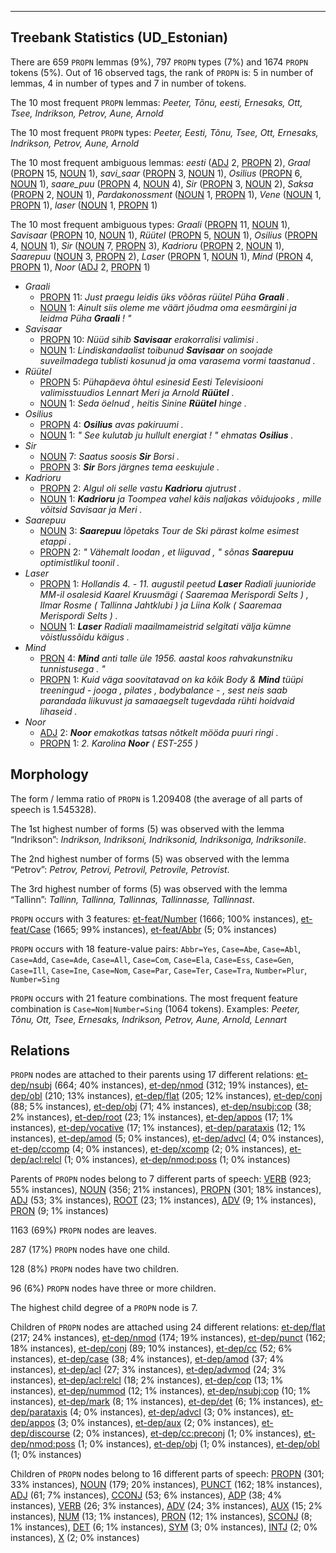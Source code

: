 

--------------------------------------------------------------------------------

## Treebank Statistics (UD_Estonian)

There are 659 `PROPN` lemmas (9%), 797 `PROPN` types (7%) and 1674 `PROPN` tokens (5%).
Out of 16 observed tags, the rank of `PROPN` is: 5 in number of lemmas, 4 in number of types and 7 in number of tokens.

The 10 most frequent `PROPN` lemmas: <em>Peeter, Tõnu, eesti, Ernesaks, Ott, Tsee, Indrikson, Petrov, Aune, Arnold</em>

The 10 most frequent `PROPN` types:  <em>Peeter, Eesti, Tõnu, Tsee, Ott, Ernesaks, Indrikson, Petrov, Aune, Arnold</em>

The 10 most frequent ambiguous lemmas: <em>eesti</em> ([ADJ]() 2, [PROPN]() 2), <em>Graal</em> ([PROPN]() 15, [NOUN]() 1), <em>savi_saar</em> ([PROPN]() 3, [NOUN]() 1), <em>Osilius</em> ([PROPN]() 6, [NOUN]() 1), <em>saare_puu</em> ([PROPN]() 4, [NOUN]() 4), <em>Sir</em> ([PROPN]() 3, [NOUN]() 2), <em>Saksa</em> ([PROPN]() 2, [NOUN]() 1), <em>Pardakonossment</em> ([NOUN]() 1, [PROPN]() 1), <em>Vene</em> ([NOUN]() 1, [PROPN]() 1), <em>laser</em> ([NOUN]() 1, [PROPN]() 1)

The 10 most frequent ambiguous types:  <em>Graali</em> ([PROPN]() 11, [NOUN]() 1), <em>Savisaar</em> ([PROPN]() 10, [NOUN]() 1), <em>Rüütel</em> ([PROPN]() 5, [NOUN]() 1), <em>Osilius</em> ([PROPN]() 4, [NOUN]() 1), <em>Sir</em> ([NOUN]() 7, [PROPN]() 3), <em>Kadrioru</em> ([PROPN]() 2, [NOUN]() 1), <em>Saarepuu</em> ([NOUN]() 3, [PROPN]() 2), <em>Laser</em> ([PROPN]() 1, [NOUN]() 1), <em>Mind</em> ([PRON]() 4, [PROPN]() 1), <em>Noor</em> ([ADJ]() 2, [PROPN]() 1)


* <em>Graali</em>
  * [PROPN]() 11: <em>Just praegu leidis üks võõras rüütel Püha <b>Graali</b> .</em>
  * [NOUN]() 1: <em>Ainult siis oleme me väärt jõudma oma eesmärgini ja leidma Püha <b>Graali</b> ! "</em>
* <em>Savisaar</em>
  * [PROPN]() 10: <em>Nüüd sihib <b>Savisaar</b> erakorralisi valimisi .</em>
  * [NOUN]() 1: <em>Lindiskandaalist toibunud <b>Savisaar</b> on soojade suveilmadega tublisti kosunud ja oma varasema vormi taastanud .</em>
* <em>Rüütel</em>
  * [PROPN]() 5: <em>Pühapäeva õhtul esinesid Eesti Televisiooni valimisstuudios Lennart Meri ja Arnold <b>Rüütel</b> .</em>
  * [NOUN]() 1: <em>Seda öelnud , heitis Sinine <b>Rüütel</b> hinge .</em>
* <em>Osilius</em>
  * [PROPN]() 4: <em><b>Osilius</b> avas pakiruumi .</em>
  * [NOUN]() 1: <em>" See kulutab ju hullult energiat ! " ehmatas <b>Osilius</b> .</em>
* <em>Sir</em>
  * [NOUN]() 7: <em>Saatus soosis <b>Sir</b> Borsi .</em>
  * [PROPN]() 3: <em><b>Sir</b> Bors järgnes tema eeskujule .</em>
* <em>Kadrioru</em>
  * [PROPN]() 2: <em>Algul oli selle vastu <b>Kadrioru</b> ajutrust .</em>
  * [NOUN]() 1: <em><b>Kadrioru</b> ja Toompea vahel käis naljakas võidujooks , mille võitsid Savisaar ja Meri .</em>
* <em>Saarepuu</em>
  * [NOUN]() 3: <em><b>Saarepuu</b> lõpetaks Tour de Ski pärast kolme esimest etappi .</em>
  * [PROPN]() 2: <em>" Vähemalt loodan , et liiguvad , " sõnas <b>Saarepuu</b> optimistlikul toonil .</em>
* <em>Laser</em>
  * [PROPN]() 1: <em>Hollandis 4. - 11. augustil peetud <b>Laser</b> Radiali juunioride MM-il osalesid Kaarel Kruusmägi ( Saaremaa Merispordi Selts ) , Ilmar Rosme ( Tallinna Jahtklubi ) ja Liina Kolk ( Saaremaa Merispordi Selts ) .</em>
  * [NOUN]() 1: <em><b>Laser</b> Radiali maailmameistrid selgitati välja kümne võistlussõidu käigus .</em>
* <em>Mind</em>
  * [PRON]() 4: <em><b>Mind</b> anti talle üle 1956. aastal koos rahvakunstniku tunnistusega . "</em>
  * [PROPN]() 1: <em>Kuid väga soovitatavad on ka kõik Body & <b>Mind</b> tüüpi treeningud - jooga , pilates , bodybalance - , sest neis saab parandada liikuvust ja samaaegselt tugevdada rühti hoidvaid lihaseid .</em>
* <em>Noor</em>
  * [ADJ]() 2: <em><b>Noor</b> emakotkas tatsas nõtkelt mööda puuri ringi .</em>
  * [PROPN]() 1: <em>2. Karolina <b>Noor</b> ( EST-255 )</em>

## Morphology

The form / lemma ratio of `PROPN` is 1.209408 (the average of all parts of speech is 1.545328).

The 1st highest number of forms (5) was observed with the lemma “Indrikson”: <em>Indrikson, Indriksoni, Indriksonid, Indriksoniga, Indriksonile</em>.

The 2nd highest number of forms (5) was observed with the lemma “Petrov”: <em>Petrov, Petrovi, Petrovil, Petrovile, Petrovist</em>.

The 3rd highest number of forms (5) was observed with the lemma “Tallinn”: <em>Tallinn, Tallinna, Tallinnas, Tallinnasse, Tallinnast</em>.

`PROPN` occurs with 3 features: [et-feat/Number]() (1666; 100% instances), [et-feat/Case]() (1665; 99% instances), [et-feat/Abbr]() (5; 0% instances)

`PROPN` occurs with 18 feature-value pairs: `Abbr=Yes`, `Case=Abe`, `Case=Abl`, `Case=Add`, `Case=Ade`, `Case=All`, `Case=Com`, `Case=Ela`, `Case=Ess`, `Case=Gen`, `Case=Ill`, `Case=Ine`, `Case=Nom`, `Case=Par`, `Case=Ter`, `Case=Tra`, `Number=Plur`, `Number=Sing`

`PROPN` occurs with 21 feature combinations.
The most frequent feature combination is `Case=Nom|Number=Sing` (1064 tokens).
Examples: <em>Peeter, Tõnu, Ott, Tsee, Ernesaks, Indrikson, Petrov, Aune, Arnold, Lennart</em>


## Relations

`PROPN` nodes are attached to their parents using 17 different relations: [et-dep/nsubj]() (664; 40% instances), [et-dep/nmod]() (312; 19% instances), [et-dep/obl]() (210; 13% instances), [et-dep/flat]() (205; 12% instances), [et-dep/conj]() (88; 5% instances), [et-dep/obj]() (71; 4% instances), [et-dep/nsubj:cop]() (38; 2% instances), [et-dep/root]() (23; 1% instances), [et-dep/appos]() (17; 1% instances), [et-dep/vocative]() (17; 1% instances), [et-dep/parataxis]() (12; 1% instances), [et-dep/amod]() (5; 0% instances), [et-dep/advcl]() (4; 0% instances), [et-dep/ccomp]() (4; 0% instances), [et-dep/xcomp]() (2; 0% instances), [et-dep/acl:relcl]() (1; 0% instances), [et-dep/nmod:poss]() (1; 0% instances)

Parents of `PROPN` nodes belong to 7 different parts of speech: [VERB]() (923; 55% instances), [NOUN]() (356; 21% instances), [PROPN]() (301; 18% instances), [ADJ]() (53; 3% instances), [ROOT]() (23; 1% instances), [ADV]() (9; 1% instances), [PRON]() (9; 1% instances)

1163 (69%) `PROPN` nodes are leaves.

287 (17%) `PROPN` nodes have one child.

128 (8%) `PROPN` nodes have two children.

96 (6%) `PROPN` nodes have three or more children.

The highest child degree of a `PROPN` node is 7.

Children of `PROPN` nodes are attached using 24 different relations: [et-dep/flat]() (217; 24% instances), [et-dep/nmod]() (174; 19% instances), [et-dep/punct]() (162; 18% instances), [et-dep/conj]() (89; 10% instances), [et-dep/cc]() (52; 6% instances), [et-dep/case]() (38; 4% instances), [et-dep/amod]() (37; 4% instances), [et-dep/acl]() (27; 3% instances), [et-dep/advmod]() (24; 3% instances), [et-dep/acl:relcl]() (18; 2% instances), [et-dep/cop]() (13; 1% instances), [et-dep/nummod]() (12; 1% instances), [et-dep/nsubj:cop]() (10; 1% instances), [et-dep/mark]() (8; 1% instances), [et-dep/det]() (6; 1% instances), [et-dep/parataxis]() (4; 0% instances), [et-dep/advcl]() (3; 0% instances), [et-dep/appos]() (3; 0% instances), [et-dep/aux]() (2; 0% instances), [et-dep/discourse]() (2; 0% instances), [et-dep/cc:preconj]() (1; 0% instances), [et-dep/nmod:poss]() (1; 0% instances), [et-dep/obj]() (1; 0% instances), [et-dep/obl]() (1; 0% instances)

Children of `PROPN` nodes belong to 16 different parts of speech: [PROPN]() (301; 33% instances), [NOUN]() (179; 20% instances), [PUNCT]() (162; 18% instances), [ADJ]() (61; 7% instances), [CCONJ]() (53; 6% instances), [ADP]() (38; 4% instances), [VERB]() (26; 3% instances), [ADV]() (24; 3% instances), [AUX]() (15; 2% instances), [NUM]() (13; 1% instances), [PRON]() (12; 1% instances), [SCONJ]() (8; 1% instances), [DET]() (6; 1% instances), [SYM]() (3; 0% instances), [INTJ]() (2; 0% instances), [X]() (2; 0% instances)

